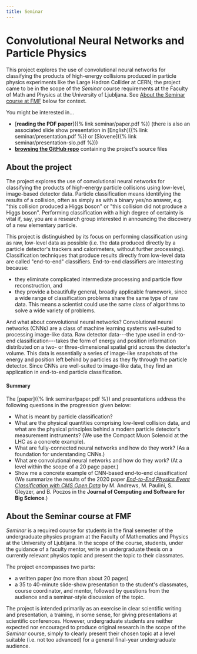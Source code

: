 ```yaml
---
title: Seminar
---
```

# Convolutional Neural Networks and Particle Physics
This project explores the use of convolutional neural networks for classifying the products of high-energy collisions produced in particle physics experiments like the Large Hadron Collider at CERN; the project came to be in the scope of the *Seminar* course requirements at the Faculty of Math and Physics at the University of Ljubljana. See [About the Seminar course at FMF](#about-the-seminar-course-at-fmf) below for context. 

You might be interested in...

- [**reading the PDF paper**]({% link seminar/paper.pdf %}) (there is also an associated slide show presentation in [English]({% link seminar/presentation.pdf %}) or [Slovene]({% link seminar/presentation-slo.pdf %}))
- [**browsing the GitHub repo**](https://github.com/ejmastnak/fmf-seminar)  containing the project's source files

## About the project
The project explores the use of convolutional neural networks for classifying the products of high-energy particle collisions using low-level, image-based detector data. Particle classification means identifying the results of a collision, often as simply as with a binary yes/no answer, e.g. "this collision produced a Higgs boson" or "this collision did not produce a Higgs boson". Performing classification with a high degree of certainty is vital if, say, you are a research group interested in announcing the discovery of a new elementary particle.

This project is distinguished by its focus on performing classification using as raw, low-level data as possible (i.e. the data produced directly by a particle detector's trackers and calorimeters, without further processing). Classification techniques that produce results directly from low-level data are called "end-to-end" classifiers. End-to-end classifiers are interesting because:
- they eliminate complicated intermediate processing and particle flow reconstruction, and
- they provide a beautifully general, broadly applicable framework, since a wide range of classification problems share the same type of raw data. This means a scientist could use the same class of algorithms to solve a wide variety of problems.

And what about convolutional neural networks? Convolutional neural networks (CNNs) are a class of machine learning systems well-suited to processing image-like data. Raw detector data---the type used in end-to-end classification---takes the form of energy and position information distributed on a two- or three-dimensional spatial grid across the detector's volume. This data is essentially a series of image-like snapshots of the energy and position left behind by particles as they fly through the particle detector. Since CNNs are well-suited to image-like data, they find an application in end-to-end particle classification.

#### Summary
The [paper]({% link seminar/paper.pdf %}) and presentations address the following questions in the progression given below:
- What is meant by particle classification?
- What are the physical quantities comprising low-level collision data, and what are the physical principles behind a modern particle detector's measurement instruments? (We use the Compact Muon Solenoid at the LHC as a concrete example).
- What are fully-connected neural networks and how do they work? (As a foundation for understanding CNNs.)
- What are convolutional neural networks and how do they work? (At a level within the scope of a 20 page paper.)
- Show me a concrete example of CNN-based end-to-end classification! (We summarize the results of the 2020 paper [*End-to-End Physics Event Classification with CMS Open Data*](https://link.springer.com/article/10.1007/s41781-020-00038-8) by M. Andrews, M. Paulini, S. Gleyzer, and B. Poczos in the **Journal of Computing and Software for Big Science**.)



## About the Seminar course at FMF
*Seminar* is a required course for students in the final semester of the undergraduate physics program at the Faculty of Mathematics and Physics at the University of Ljubljana. In the scope of the course, students, under the guidance of a faculty mentor, write an undergraduate thesis on a currently relevant physics topic and present the topic to their classmates. 

The project encompasses two parts:

- a written paper (no more than about 20 pages)
- a 35 to 40-minute slide-show presentation to the student's classmates, course coordinator, and mentor, followed by questions from the audience and a seminar-style discussion of the topic.

The project is intended primarily as an exercise in clear scientific writing and presentation, a training, in some sense, for giving presentations at scientific conferences. However, undergraduate students are neither expected nor encouraged to produce original research in the scope of the *Seminar* course, simply to clearly present their chosen topic at a level suitable (i.e. not too advanced) for a general final-year undergraduate audience.

